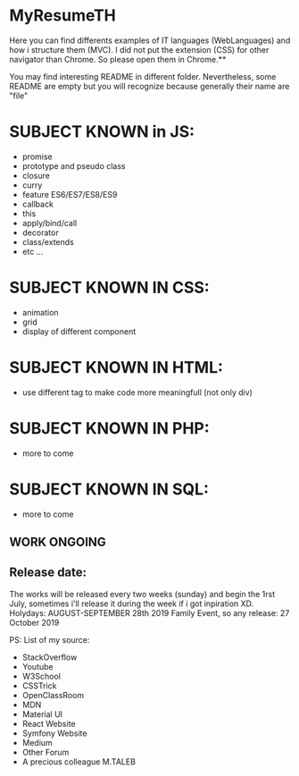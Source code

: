 # MyResumeTH
Here you can find differents examples of IT languages (WebLanguages) and how i structure them (MVC). I did not put the extension (CSS) for other navigator than Chrome. So please open them in Chrome.**

You may find interesting README in different folder. Nevertheless, some README are empty but you will recognize because generally their name are "file" 

# SUBJECT KNOWN in JS:
- promise
- prototype and pseudo class
- closure
- curry
- feature ES6/ES7/ES8/ES9
- callback
- this
- apply/bind/call
- decorator
- class/extends
- etc ...

# SUBJECT KNOWN IN CSS:
- animation
- grid
- display of different component

# SUBJECT KNOWN IN HTML:
- use different tag to make code more meaningfull (not only div)

# SUBJECT KNOWN IN PHP:
- more to come

# SUBJECT KNOWN IN SQL:
- more to come


## **WORK ONGOING**
## **Release date:**
The works will be released every two weeks (sunday) and begin the 1rst July, sometimes i'll release it during the week if i got inpiration XD.
Holydays: AUGUST-SEPTEMBER 28th 2019
Family Event, so any release: 27 October 2019

PS:
List of my source:
- StackOverflow
- Youtube
- W3School
- CSSTrick
- OpenClassRoom
- MDN
- Material UI
- React Website
- Symfony Website
- Medium
- Other Forum
- A precious colleague M.TALEB


